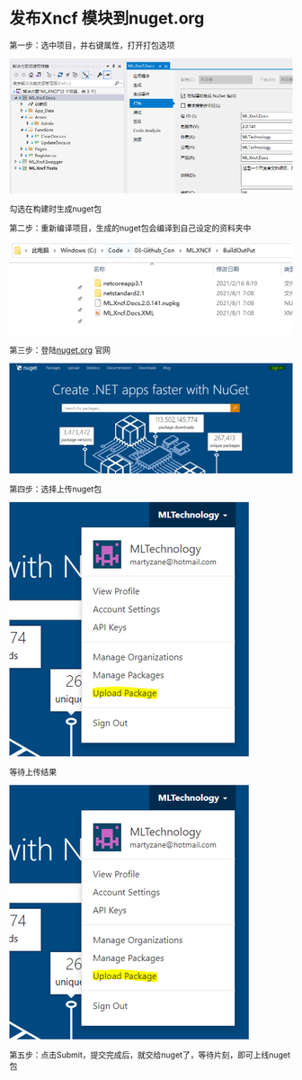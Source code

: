 # 发布Xncf 模块到nuget.org

第一步：选中项目，并右键属性，打开打包选项

<img src="./images/general-nuget-package.png" />

勾选在构建时生成nuget包

第二步：重新编译项目，生成的nuget包会编译到自己设定的资料夹中

<img src="./images/build-finished-nuget-package.png" />

第三步：登陆[nuget.org](https://www.nuget.org/) 官网

<img src="./images/nuget-sign-in.png" />

第四步：选择上传nuget包

<img src="./images/nuget-upload-package.png" />

等待上传结果

<img src="./images/nuget-upload-package.png" />

第五步：点击Submit，提交完成后，就交给nuget了，等待片刻，即可上线nuget包
